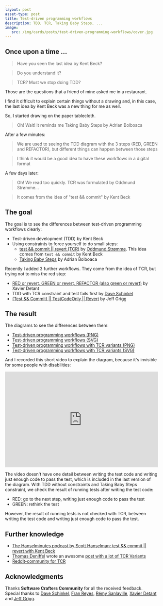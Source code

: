 ```yaml
---
layout: post
asset-type: post
title: Test-driven programming workflows
description: TDD, TCR, Taking Baby Steps, ...
image:
   src: /img/cards/posts/test-driven-programming-workflows/cover.jpg
---
```


## Once upon a time ...

> Have you seen the last idea by Kent Beck?

> Do you understand it? 

> TCR? Must we stop doing TDD?

Those are the questions that a friend of mine asked me in a restaurant. 

I find it difficult to explain certain things without a drawing and, in this case, the last idea by Kent Beck was a new thing for me as well. 

So, I started drawing on the paper tablecloth. 

> Oh! Wait! It reminds me Taking Baby Steps by Adrian Bolboaca

After a few minutes:

> We are used to seeing the TDD diagram with the 3 steps (RED, GREEN and REFACTOR), but different things can happen between those steps

> I think it would be a good idea to have these workflows in a digital format

A few days later:

> Oh! We read too quickly. TCR was formulated by Oddmund Strømme...

> It comes from the idea of "test && commit" by Kent Beck

## The goal

The goal is to see the differences between test-driven programming workflows clearly:

* Test-driven development (TDD) by Kent Beck
* Using constraints to force yourself to do small steps:
    * <a href="https://medium.com/@kentbeck_7670/test-commit-revert-870bbd756864" target="_blank">test && commit || revert (TCR)</a> by <a href="https://twitter.com/jraregris" target="_blank">Oddmund Strømme</a>. This idea comes from `test && commit` by Kent Beck
    * <a href="http://blog.adrianbolboaca.ro/2013/03/taking-baby-steps" target="_blank">Taking Baby Steps</a> by Adrian Bolboaca

Recently I added 3 further workflows. They come from the idea of TCR, but trying not to miss the red step:

* <a href="https://github.com/FaustXVI/demo-tcr/blob/master/tcrdd.sh" target="_blank">RED or revert, GREEN or revert, REFACTOR (also green or revert)</a> by Xavier Detant
* TDD with TCR constraint and test fails first by <a href="https://twitter.com/DaveSchinkel" target="_blank">Dave Schinkel</a>
* <a href="https://jeffgrigg.wordpress.com/2018/11/23/test-driven-development-with-test-commit-testcodeonly-revert" target="_blank">(Test && Commit) || TestCodeOnly || Revert</a> by Jeff Grigg

## The result

The diagrams to see the differences between them:
* <a href="/img/cards/posts/test-driven-programming-workflows/workflows.png">Test-driven programming workflows (PNG)</a>
* <a href="https://raw.githubusercontent.com/rachelcarmena/tips/master/tdd/programming-workflows.svg">Test-driven programming workflows (SVG)</a>
* <a href="/img/cards/posts/test-driven-programming-workflows/workflows-with-TCR-variants.png">Test-driven programming workflows with TCR variants (PNG)</a>
* <a href="https://raw.githubusercontent.com/rachelcarmena/tips/master/tdd/programming-workflows-with-TCR-variants.svg">Test-driven programming workflows with TCR variants (SVG)</a>

And I recorded this short video to explain the diagram, because it's invisible for some people with disabilities:

<center>
<iframe title="Test-driven programming workflows" width="100%" height="315" src="https://www.youtube.com/embed/uHyHZzyhxAs" frameborder="0" allow="accelerometer; autoplay; encrypted-media; gyroscope; picture-in-picture" allowfullscreen></iframe>
</center>

The video doesn't have one detail between writing the test code and writing just enough code to pass the test, which is included in the last version of the diagram. With TDD without constraints and Taking Baby Steps constraint, we check the result of running tests after writing the test code:

- RED: go to the next step, writing just enough code to pass the test
- GREEN: rethink the test

However, the result of running tests is not checked with TCR, between writing the test code and writing just enough code to pass the test.

## Further knowledge

* <a href="https://hanselminutes.com/663/test-commit-revert-with-kent-beck" target="_blank">The Hanselminutes podcast by Scott Hanselman: test && commit || revert with Kent Beck</a>
* <a href="https://twitter.com/deniffel" target="_blank">Thomas Deniffel</a> wrote an awesome <a href="https://medium.com/@tdeniffel/tcr-variants-test-commit-revert-bf6bd84b17d3" target="_blank">post with a lot of TCR Variants</a>
* <a href="https://www.reddit.com/r/tcrProgramming/" target="_blank">Reddit-community for TCR</a>

## Acknowledgments

Thanks **Software Crafters Community** for all the received feedback. Special thanks to <a href="https://twitter.com/DaveSchinkel" target="_blank">Dave Schinkel</a>, <a href="https://twitter.com/fran_reyes" target="_blank">Fran Reyes</a>, <a href="https://twitter.com/sanlaville" target="_blank">Rémy Sanlaville</a>, <a href="https://twitter.com/XDetant" target="_blank">Xavier Detant</a> and <a href="http://wiki.c2.com/?JeffGrigg" target="_blank">Jeff Grigg</a>.
